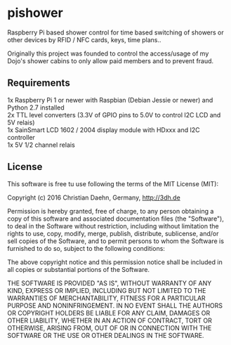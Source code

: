 # pishower

Raspberry Pi based shower control for time based switching of showers or other devices by RFID / NFC cards, keys, time plans..

Originally this project was founded to control the access/usage of my Dojo's shower cabins to only allow paid members and to prevent fraud.

## Requirements

1x Raspberry Pi 1 or newer with Raspbian (Debian Jessie or newer) and Python 2.7 installed  
2x TTL level converters (3.3V of GPIO pins to 5.0V to control I2C LCD and 5V relais)  
1x SainSmart LCD 1602 / 2004 display module with HDxxx and I2C controller  
1x 5V 1/2 channel relais  

## License

This software is free tu use following the terms of the MIT License (MIT):

Copyright (c) 2016 Christian Daehn, Germany, http://3dh.de

Permission is hereby granted, free of charge, to any person obtaining a copy of this software and associated documentation files (the "Software"), to deal in the Software without restriction, including without limitation the rights to use, copy, modify, merge, publish, distribute, sublicense, and/or sell copies of the Software, and to permit persons to whom the Software is furnished to do so, subject to the following conditions:

The above copyright notice and this permission notice shall be included in all copies or substantial portions of the Software.

THE SOFTWARE IS PROVIDED "AS IS", WITHOUT WARRANTY OF ANY KIND, EXPRESS OR IMPLIED, INCLUDING BUT NOT LIMITED TO THE WARRANTIES OF MERCHANTABILITY, FITNESS FOR A PARTICULAR PURPOSE AND NONINFRINGEMENT. IN NO EVENT SHALL THE AUTHORS OR COPYRIGHT HOLDERS BE LIABLE FOR ANY CLAIM, DAMAGES OR OTHER LIABILITY, WHETHER IN AN ACTION OF CONTRACT, TORT OR OTHERWISE, ARISING FROM, OUT OF OR IN CONNECTION WITH THE SOFTWARE OR THE USE OR OTHER DEALINGS IN THE SOFTWARE.
